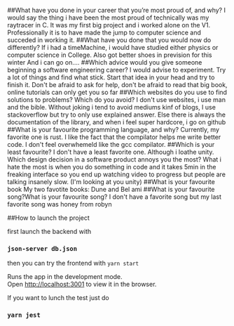 ##What have you done in your career that you’re most proud of, and why?
I would say the thing i have been the most proud of technically was my raytracer in C. It was my first big project and i worked alone on the V1.
Professionally it is to have made the jump to computer science and succeded in working it.
##What have you done that you would now do differently?
If i had a timeMachine, i would have studied either physics or computer science in College.
Also got better shoes in prevision for this winter
And i can go on....
##Which advice would you give someone beginning a software engineering career?
I would advise to experiment. Try a lot of things and find what stick. Start that idea in your head and try to finish it.
Don't be afraid to ask for help, don't be afraid to read that big book, online tutorials can only get you so far
##Which websites do you use to find solutions to problems? Which do you avoid?
I don't use websites, i use man and the bible. Without joking i tend to avoid mediums kinf of blogs, I use stackoverflow but try to only use explained answer. Else there is always the documentation of the library, and when i feel super hardcore, i go on github
##What is your favourite programming language, and why?
Currently, my favorite one is rust. I like the fact that the compilator helps me write better code. I don't feel overwhemeld like the gcc compilator.
##Which is your least favourite?
I don't have a least favorite one. Although i loathe unity.
Which design decision in a software product annoys you the most?
What i hate the most is when you do something in code and it takes 5min in the freaking interface so you end up watching video to progress but people are talking insanely slow. (I'm looking at you unity) 
##What is your favourite book
My two favotite books: Dune and Bel ami
##What is your favourite song?What is your favourite song?
I don't have a favorite song but my last favorite song was honey from robyn

##How to launch the project

first launch the backend with
### `json-server db.json`
then you can try the frontend with
`yarn start`

Runs the app in the development mode.\
Open [http://localhost:3001](http://localhost:3001) to view it in the browser.

If you want to lunch the test just do
### `yarn jest`

